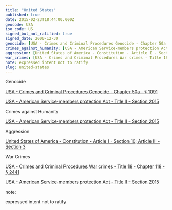 ```yaml
---
title: "United States"
published: true
date: 2015-02-23T18:44:00.000Z
geocode: USA
iso_code: US
signed_but_not_ratified: true
signed_date: 2000-12-30
genocide: [USA - Crimes and Criminal Procedures Genocide - Chapter 50a - § 1091](https://iccdb.hrlc.net/data/doc/618/keyword/46/) [USA - American Service-members protection Act - Title II - Section 2015](https://iccdb.hrlc.net/data/doc/619/keyword/46/)
crimes_against_humanity: [USA - American Service-members protection Act - Title II - Section 2015](https://iccdb.hrlc.net/data/doc/619/keyword/13/)
aggression: [United States of America - Constitution - Article I - Section 10; Article III - Section 3](https://iccdb.hrlc.net/data/doc/859/keyword/1/)
war_crimes: [USA - Crimes and Criminal Procedures War crimes - Title 18 - Chapter 118 - § 2441](https://iccdb.hrlc.net/data/doc/617/keyword/145/) [USA - American Service-members protection Act - Title II - Section 2015](https://iccdb.hrlc.net/data/doc/619/keyword/145/)
note: expressed intent not to ratify
slug: united-states
---
```

Genocide

[USA - Crimes and Criminal Procedures Genocide - Chapter 50a - § 1091](https://iccdb.hrlc.net/data/doc/618/keyword/46/)

[USA - American Service-members protection Act - Title II - Section 2015](https://iccdb.hrlc.net/data/doc/619/keyword/46/)

Crimes against Humanity

[USA - American Service-members protection Act - Title II - Section 2015](https://iccdb.hrlc.net/data/doc/619/keyword/13/)

Aggression

[United States of America - Constitution - Article I - Section 10; Article III - Section 3](https://iccdb.hrlc.net/data/doc/859/keyword/1/)

War Crimes

[USA - Crimes and Criminal Procedures War crimes - Title 18 - Chapter 118 - § 2441](https://iccdb.hrlc.net/data/doc/617/keyword/145/)

[USA - American Service-members protection Act - Title II - Section 2015](https://iccdb.hrlc.net/data/doc/619/keyword/145/)

note:

expressed intent not to ratify

